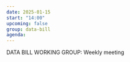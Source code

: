 ```yaml
---
date: 2025-01-15
start: "14:00"
upcoming: false
group: data-bill
agenda: 
--- 
```

DATA BILL WORKING GROUP: Weekly meeting
